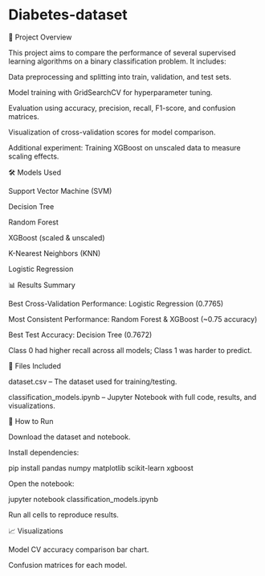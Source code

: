 # Diabetes-dataset

📌 Project Overview

This project aims to compare the performance of several supervised learning algorithms on a binary classification problem. It includes:

Data preprocessing and splitting into train, validation, and test sets.

Model training with GridSearchCV for hyperparameter tuning.

Evaluation using accuracy, precision, recall, F1-score, and confusion matrices.

Visualization of cross-validation scores for model comparison.

Additional experiment: Training XGBoost on unscaled data to measure scaling effects.

🛠 Models Used

Support Vector Machine (SVM)

Decision Tree

Random Forest

XGBoost (scaled & unscaled)

K-Nearest Neighbors (KNN)

Logistic Regression

📊 Results Summary

Best Cross-Validation Performance: Logistic Regression (0.7765)

Most Consistent Performance: Random Forest & XGBoost (~0.75 accuracy)

Best Test Accuracy: Decision Tree (0.7672)

Class 0 had higher recall across all models; Class 1 was harder to predict.

📂 Files Included

dataset.csv – The dataset used for training/testing.

classification_models.ipynb – Jupyter Notebook with full code, results, and visualizations.

🚀 How to Run

Download the dataset and notebook.

Install dependencies:

pip install pandas numpy matplotlib scikit-learn xgboost


Open the notebook:

jupyter notebook classification_models.ipynb


Run all cells to reproduce results.

📈 Visualizations

Model CV accuracy comparison bar chart.

Confusion matrices for each model.
